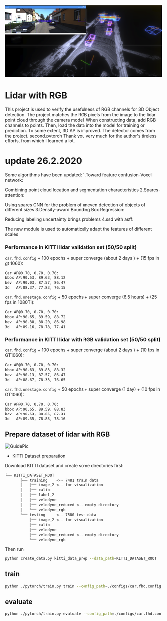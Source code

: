 ![GuidePic](https://github.com/VitoRazor/Lidar_RGB_detector/blob/master/images/3Ddetector.png)
# Lidar with RGB 
This project is used to verify the usefulness of RGB channels for 3D Object detection.
The project matches the RGB pixels from the image to the lidar point cloud through the camera model. When constructing data, add RGB channels to points. Then, load the data into the model for training or prediction. To some extent, 3D AP is improved.
The detector comes from the project, [second.pytorch](https://github.com/nutonomy/second.pytorch)
Thank you very much for the author's tireless efforts, from which I learned a lot.
# update 26.2.2020
Some algorithms have been updated:
1.Toward feature confusion-Voxel network:

Combining point cloud location and segmentation characteristics 
2.Spares-attention: 

Using spares CNN for the problem of uneven detection of objects of different sizes
3.Density-award Bounding Box Regression:

Reducing labeling uncertainty brings problems
4.ssd with asff:

The new module is used to automatically adapt the features of different scales
### Performance in KITTI lidar validation set (50/50 split)


```car.fhd.config``` + 100 epochs + super converge (about 2 days ) +  (15 fps in gt 1060):

```
Car AP@0.70, 0.70, 0.70:
bbox AP:90.53, 89.63, 88.12
bev  AP:90.03, 87.57, 86.47
3d   AP:88.37, 77.83, 76.15
```

```car.fhd.onestage.config``` + 50 epochs + super converge (6.5 hours) +  (25 fps in 1080Ti):

```
Car AP@0.70, 0.70, 0.70:
bbox AP:90.65, 89.59, 88.72
bev  AP:90.38, 88.20, 86.98
3d   AP:89.16, 78.78, 77.41
```

### Performance in KITTI lidar with RGB validation set (50/50 split)


```car.fhd.config``` + 100 epochs + super converge (about 2 days ) +  (10 fps in GT1060):

```
Car AP@0.70, 0.70, 0.70:
bbox AP:90.63, 89.83, 88.32
bev  AP:90.13, 87.57, 86.47
3d   AP:88.67, 78.33, 76.65
```

```car.fhd.onestage.config``` + 50 epochs + super converge (1 day) +  (10 fps in GT1060):

```
Car AP@0.70, 0.70, 0.70:
bbox AP:90.65, 89.59, 88.83
bev  AP:90.53, 88.65, 87.31
3d   AP:89.35, 78.83, 78.16
```

## Prepare dataset of lidar with RGB

![GuidePic](https://github.com/VitoRazor/Lidar_RGB_detector/blob/master/images/lidar_RGB.JPG)

* KITTI Dataset preparation

Download KITTI dataset and create some directories first:

```plain
└── KITTI_DATASET_ROOT
       ├── training    <-- 7481 train data
       |   ├── image_2 <-- for visualization
       |   ├── calib
       |   ├── label_2
       |   ├── velodyne
       |   ├── velodyne_reduced <-- empty directory
       |   └── velodyne_rgb
       └── testing     <-- 7580 test data
           ├── image_2 <-- for visualization
           ├── calib
           ├── velodyne
           ├── velodyne_reduced <-- empty directory
           └── velodyne_rgb
```

Then run
```bash
python create_data.py kitti_data_prep --data_path=KITTI_DATASET_ROOT
```
## train

```bash
python ./pytorch/train.py train --config_path=./configs/car.fhd.config --model_dir=/path/to/model_dir
```
## evaluate

```bash
python ./pytorch/train.py evaluate --config_path=./configs/car.fhd.config --model_dir=/path/to/model_dir --measure_time=True --batch_size=1
```

